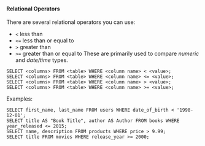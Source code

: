 #### Relational Operators
There are several relational operators you can use:
* `<` less than
* `<=` less than or equal to
* `>` greater than
* `>=` greater than or equal to
These are primarily used to compare *numeric* and *date/time* types.
```
SELECT <columns> FROM <table> WHERE <column name> < <value>;
SELECT <columns> FROM <table> WHERE <column name> <= <value>;
SELECT <columns> FROM <table> WHERE <column name> > <value>;
SELECT <columns> FROM <table> WHERE <column name> >= <value>;
```
Examples:
```
SELECT first_name, last_name FROM users WHERE date_of_birth < '1998-12-01';
SELECT title AS "Book Title", author AS Author FROM books WHERE year_released <= 2015;
SELECT name, description FROM products WHERE price > 9.99;
SELECT title FROM movies WHERE release_year >= 2000;
```